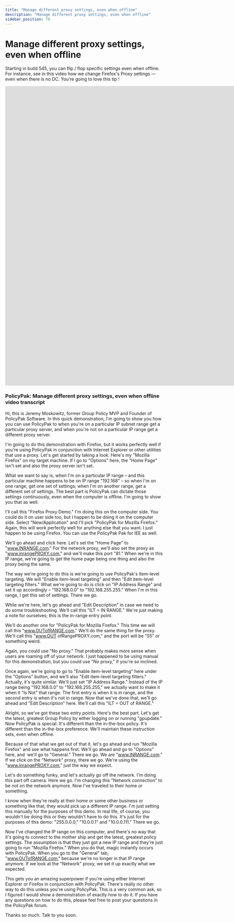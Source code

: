```yaml
---
title: "Manage different proxy settings, even when offline"
description: "Manage different proxy settings, even when offline"
sidebar_position: 70
---
```


# Manage different proxy settings, even when offline

Starting in build 545, you can flip / flop specific settings even when offline. For instance, see in
this video how we change Firefox's Proxy settings — even when there is no DC. You're going to love
this tip !

<iframe width="1700" height="956" src="https://www.youtube.com/embed/GcRNnadBw08" title="Endpoint Policy Manager: Manage different proxy settings, even when offline" frameborder="0" allow="accelerometer; autoplay; clipboard-write; encrypted-media; gyroscope; picture-in-picture; web-share" referrerpolicy="strict-origin-when-cross-origin" allowfullscreen="1"></iframe>

### PolicyPak: Manage different proxy settings, even when offline video transcript

Hi, this is Jeremy Moskowitz, former Group Policy MVP and Founder of PolicyPak Software. In this
quick demonstration, I'm going to show you how you can use PolicyPak to when you're on a particular
IP subnet range get a particular proxy server, and when you're not on a particular IP range get a
different proxy server.

I'm going to do this demonstration with Firefox, but it works perfectly well if you're using
PolicyPak in conjunction with Internet Explorer or other utilities that use a proxy. Let's get
started by taking a look. Here's my "Mozilla Firefox" on my target machine. If I go to "Options"
here, the "Home Page" isn't set and also the proxy server isn't set.

What we want to say is, when I'm on a particular IP range – and this particular machine happens to
be on IP range "192.168" – so when I'm on one range, get one set of settings; when I'm on another
range, get a different set of settings. The best part is PolicyPak can dictate those settings
continuously, even when the computer is offline. I'm going to show you that as well.

I'll call this "Firefox Proxy Demo." I'm doing this on the computer side. You could do it on user
side too, but I happen to be doing it on the computer side. Select "New/Application" and I'll pick
"PolicyPak for Mozilla Firefox." Again, this will work perfectly well for anything else that you
want. I just happen to be using Firefox. You can use the PolicyPak Pak for IEE as well.

We'll go ahead and click here. Let's set the "Home Page" to "www.INRANGE.com." For the network
proxy, we'll also set the proxy as "www.inrangePROXY.com," and we'll make this port "81." When we're
in this IP range, we're going to get the home page being one thing and also the proxy being the
same.

The way we're going to do this is we're going to use PolicyPak's item-level targeting. We will
"Enable item-level targeting" and then "Edit item-level targeting filters." What we're going to do
is click on "IP Address Range" and set it up accordingly – "192.168.0.0" to "192.168.255.255." When
I'm in this range, I get this set of settings. There we go.

While we're here, let's go ahead and "Edit Description" in case we need to do some troubleshooting.
We'll call this "ILT = IN RANGE." We're just making a note for ourselves; this is the in-range entry
point.

We'll do another one for "PolicyPak for Mozilla Firefox." This time we will call this
"www.OUTofRANGE.com." We'll do the same thing for the proxy. We'll call this "www.OUT
ofRangePROXY.com," and the port will be "55" or something weird.

Again, you could use "No proxy." That probably makes more sense when users are roaming off of your
network. I just happened to be using manual for this demonstration, but you could use "No proxy," if
you're so inclined.

Once again, we're going to go to "Enable item-level targeting" here under the "Options" button, and
we'll also "Edit item-level targeting filters." Actually, it's quite similar. We'll just set "IP
Address Range." Instead of the IP range being "192.168.0.0" to "192.168.255.255," we actually want
to make it when it "Is Not" that range. The first entry is when it is in range, and the second entry
is when it's not in range. Now that we've done that, we'll go ahead and "Edit Description" here.
We'll call this "ILT = OUT of RANGE."

Alright, so we've got these two entry points. Here's the best part. Let's get the latest, greatest
Group Policy by either logging on or running "gpupdate." Now PolicyPak is special. It's different
than the in-the-box policy. It's different than the in-the-box preference. We'll maintain these
instruction sets, even when offline.

Because of that what we get out of that it, let's go ahead and run "Mozilla Firefox" and see what
happens first. We'll go ahead and go to "Options" here, and  we'll go to "General." There we go. We
are "www.INRANGE.com." If we click on the "Network" proxy, there we go. We're using the
"www.inrangePROXY.com," just the way we expect.

Let's do something funky, and let's actually go off the network. I'm doing this part off camera.
Here we go. I'm changing this "Network connection" to be not on the network anymore. Now I've
traveled to their home or something.

I know when they're really at their home or some other business or something like that, they would
pick up a different IP range. I'm just setting this manually for the purposes of this demo. In real
life, of course, you wouldn't be doing this or they wouldn't have to do this. It's just for the
purposes of this demo: "255.0.0.0," "10.0.0.1" and "10.0.0.111." There we go.

Now I've changed the IP range on this computer, and there's no way that it's going to connect to the
mother ship and get the latest, greatest policy settings. The assumption is that they just got a new
IP range and they're just going to run "Mozilla Firefox." When you do that, magic instantly occurs
with PolicyPak. When you go to the "General" tab, "www.OUTofRANGE.com," because we're no longer in
that IP range anymore. If we look at the "Network" proxy, we set it up exactly what we expected.

This gets you an amazing superpower if you're using either Internet Explorer or Firefox in
conjunction with PolicyPak. There's really no other way to do this unless you're using PolicyPak.
This is a very common ask, so I figured I would show a demonstration of exactly how to do it. If you
have any questions on how to do this, please feel free to post your questions in the PolicyPak
forum.

Thanks so much. Talk to you soon.
